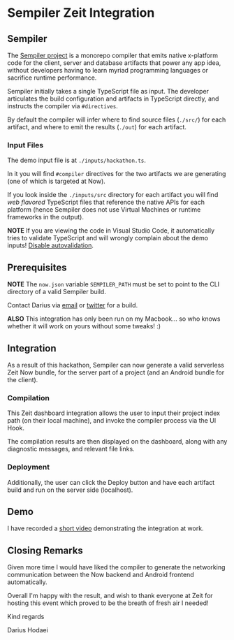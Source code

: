# Sempiler Zeit Integration

## Sempiler

The [Sempiler project](https://sempiler.com) is a monorepo compiler that emits native x-platform code for the client, server and database artifacts that power any app idea, without developers having to learn myriad programming languages or sacrifice runtime performance.

Sempiler initially takes a single TypeScript file as input. The developer articulates the build configuration and artifacts in TypeScript directly, and instructs the compiler via `#directives`.

By default the compiler will infer where to find source files (`./src/`) for each artifact, and where to emit the results (`./out`) for each artifact.

### Input Files

The demo input file is at `./inputs/hackathon.ts`.

In it you will find `#compiler` directives for the two artifacts we are generating (one of which is targeted at Now).

If you look inside the `./inputs/src` directory for each artifact you will find *web flavored* TypeScript files that reference the native APIs for each platform (hence Sempiler does not use Virtual Machines or runtime frameworks in the output).

**NOTE** If you are viewing the code in Visual Studio Code, it automatically tries to validate TypeScript and will wrongly complain about the demo inputs! [Disable autovalidation](https://stackoverflow.com/a/42633555/).

## Prerequisites

**NOTE** The `now.json` variable `SEMPILER_PATH` must be set to point to the CLI directory of a valid Sempiler build. 

Contact Darius via [email](mailto:darius@quantumcommune.com) or [twitter](https://twitter.com/ComethTheNerd) for a build.

**ALSO** This integration has only been run on my Macbook... so who knows whether it will work on yours without some tweaks! :)

## Integration

As a result of this hackathon, Sempiler can now generate a valid serverless Zeit Now bundle, for the server part of a project (and an Android bundle for the client). 

### Compilation

This Zeit dashboard integration allows the user to input their project index path (on their local machine), and invoke the compiler process via the UI Hook.

The compilation results are then displayed on the dashboard, along with any diagnostic messages, and relevant file links.

### Deployment

Additionally, the user can click the Deploy button and have each artifact build and run on the server side (localhost).

## Demo

I have recorded a [short video](https://youtu.be/dzjQUAYNL60) demonstrating the integration at work.

## Closing Remarks

Given more time I would have liked the compiler to generate the networking communication between the Now backend and Android frontend automatically.

Overall I'm happy with the result, and wish to thank everyone at Zeit for hosting this event which proved to be the breath of fresh air I needed!

Kind regards

Darius Hodaei
